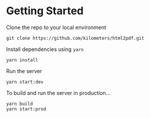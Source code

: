 # Getting Started

Clone the repo to your local environment

```
git clone https://github.com/kilometers/html2pdf.git
```

Install dependencies using `yarn`

```
yarn install
```

Run the server 

```
yarn start:dev
```

To build and run the server in production...

```
yarn build
yarn start:prod
```
